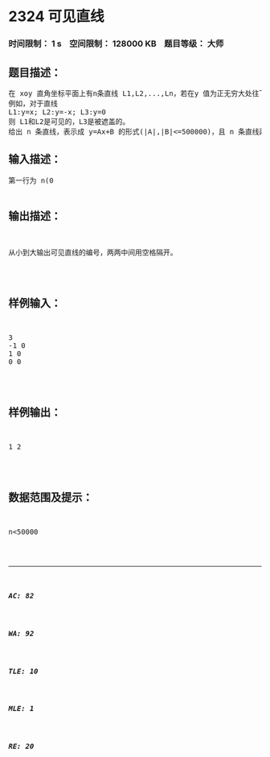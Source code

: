 # 2324 可见直线   
### 时间限制： 1 s&nbsp;&nbsp;&nbsp;&nbsp;空间限制： 128000 KB&nbsp;&nbsp;&nbsp;&nbsp;题目等级： 大师  
## 题目描述：  

<pre>
在 xoy 直角坐标平面上有n条直线 L1,L2,...,Ln，若在y 值为正无穷大处往下看，能见到 Li的某个子线段，则称 Li为可见的，否则 Li为被遮盖的。   
例如，对于直线   
L1:y=x; L2:y=-x; L3:y=0   
则 L1和L2是可见的，L3是被遮盖的。   
给出 n 条直线，表示成 y=Ax+B 的形式(|A|,|B|<=500000)，且 n 条直线两两不重合。求出所有可见的直线。
</pre>
  
  
## 输入描述：  

<pre>
第一行为 n(0<n<50000)，接下来 n行输入 Ai,Bi。 
</pre>
  
  
## 输出描述：  

<pre>
从小到大输出可见直线的编号，两两中间用空格隔开。 
</pre>
  
  
## 样例输入：  

<pre>
3   
-1 0   
1 0   
0 0
</pre>
  
  
## 样例输出：  

<pre>
1 2 
</pre>
  
  
## 数据范围及提示：  

<pre>
n<50000
</pre>
  
  
***  

##### AC: 82  
##### WA: 92  
##### TLE: 10  
##### MLE: 1  
##### RE: 20  
